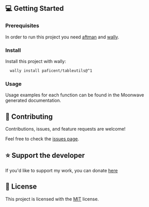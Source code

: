 ## 💻 Getting Started

### Prerequisites

In order to run this project you need [aftman](https://github.com/LPGhatguy/aftman/) and [wally](https://github.com/UpliftGames/wally).


### Install

Install this project with wally:

```sh
  wally install paficent/tableutils@^1
```


### Usage

Usage examples for each function can be found in the Moonwave generated documentation.


<!-- CONTRIBUTING -->

## 🤝 Contributing 

Contributions, issues, and feature requests are welcome!

Feel free to check the [issues page](https://github.com/Paficent/TableUtils/issues).


<!-- SUPPORT -->

## ⭐️ Support the developer

If you'd like to support my work, you can donate [here](https://buymeacoffee.com/paficent)


<!-- LICENSE -->

## 📝 License

This project is licensed with the [MIT](https://github.com/Paficent/TableUtils/blob/main/LICENSE) license.
